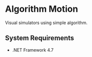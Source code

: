 # Algorithm Motion
Visual simulators using simple algorithm.

## System Requirements
- .NET Framework 4.7
